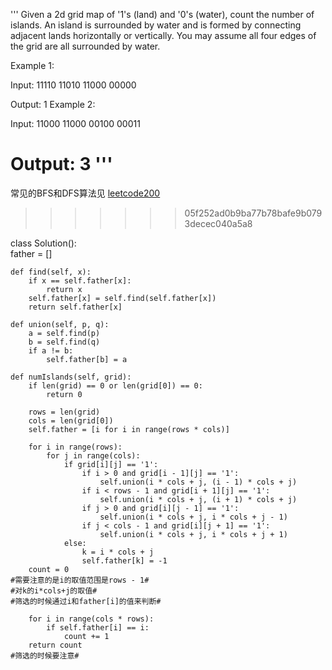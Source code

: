 '''
Given a 2d grid map of '1's (land) and '0's (water), count the number of islands. An island is surrounded by water and is formed by connecting adjacent lands horizontally or vertically. You may assume all four edges of the grid are all surrounded by water.

Example 1:

Input:
11110
11010
11000
00000

Output: 1
Example 2:

Input:
11000
11000
00100
00011

Output: 3
'''
=======
常见的BFS和DFS算法见
[leetcode200](https://github.com/liuyaqiao/Algorithms/tree/master/src/200.py) 
>>>>>>> 05f252ad0b9ba77b78bafe9b0793decec040a5a8

class Solution():   
    father = []
       
    def find(self, x):
        if x == self.father[x]:
            return x
        self.father[x] = self.find(self.father[x])
        return self.father[x]
            
    def union(self, p, q):
        a = self.find(p)
        b = self.find(q)
        if a != b:
            self.father[b] = a
    
    def numIslands(self, grid):
        if len(grid) == 0 or len(grid[0]) == 0:
            return 0
        
        rows = len(grid)
        cols = len(grid[0])
        self.father = [i for i in range(rows * cols)]

        for i in range(rows):
            for j in range(cols):
                if grid[i][j] == '1':
                    if i > 0 and grid[i - 1][j] == '1':
                        self.union(i * cols + j, (i - 1) * cols + j)
                    if i < rows - 1 and grid[i + 1][j] == '1':
                        self.union(i * cols + j, (i + 1) * cols + j)
                    if j > 0 and grid[i][j - 1] == '1':
                        self.union(i * cols + j, i * cols + j - 1)
                    if j < cols - 1 and grid[i][j + 1] == '1':
                        self.union(i * cols + j, i * cols + j + 1)
                else:
                    k = i * cols + j
                    self.father[k] = -1
        count = 0
	#需要注意的是i的取值范围是rows - 1#
	#对k的i*cols+j的取值#
	#筛选的时候通过i和father[i]的值来判断#

        for i in range(cols * rows):
            if self.father[i] == i:
                count += 1
        return count
    #筛选的时候要注意#

